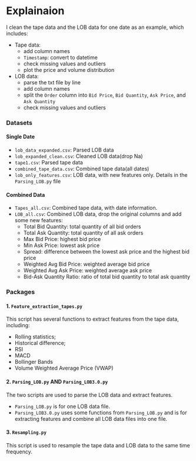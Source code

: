 # Explainaion

I clean the tape data and the LOB data for one date as an example, which includes:

- Tape data: 
    - add column names
    - `Timestamp`: convert to datetime
    - check missing values and outliers
    - plot the price and volume distribution
- LOB data:
    - parse the txt file by line
    - add column names
    - split the `Order` column into `Bid Price`, `Bid Quantity`, `Ask Price`, and `Ask Quantity`
    - check missing values and outliers

### Datasets
#### Single Date
- `lob_data_expanded.csv`: Parsed LOB data 
- `lob_expanded_clean.csv`: Cleaned LOB data(drop Na)
- `tape1.csv`: Parsed tape data
- `combined_tape_data.csv`: Combined tape data(all dates)
- `lob_only_features.csv`: LOB data, with new features only. Details in the `Parsing_LOB.py` file

#### Combined Data
- `Tapes_all.csv`: Combined tape data, with date information.
- `LOB_all.csv`: Combined LOB data, drop the original columns and add some new features:
  - Total Bid Quantity: total quantity of all bid orders
  - Total Ask Quantity: total quantity of all ask orders
  - Max Bid Price: highest bid price
  - Min Ask Price: lowest ask price
  - Spread: difference between the lowest ask price and the highest bid price
  - Weighted Avg Bid Price: weighted average bid price
  - Weighted Avg Ask Price: weighted average ask price
  - Bid-Ask Quantity Ratio: ratio of total bid quantity to total ask quantity

### Packages
#### 1. `Feature_extraction_tapes.py`
This script has several functions to extract features from the tape data, including:
- Rolling statistics;
- Historical difference;
- RSI
- MACD
- Bollinger Bands
- Volume Weighted Average Price (VWAP)

#### 2. `Parsing_LOB.py` AND `Parsing_LOB3.0.py`
The two scripts are used to parse the LOB data and extract features. 
- `Parsing_LOB.py` is for one LOB data file.
- `Parsing_LOB3.0.py` uses some functions from `Parsing_LOB.py` and is for extracting features and combine 
all LOB data files into one file.

#### 3. `Resampling.py`
This script is used to resample the tape data and LOB data to the same time frequency.

